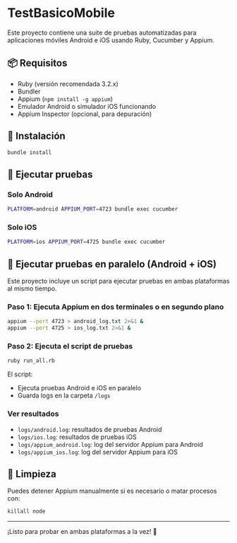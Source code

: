# TestBasicoMobile

Este proyecto contiene una suite de pruebas automatizadas para aplicaciones móviles Android e iOS usando Ruby, Cucumber y Appium.

## 📦 Requisitos

- Ruby (versión recomendada 3.2.x)
- Bundler
- Appium (`npm install -g appium`)
- Emulador Android o simulador iOS funcionando
- Appium Inspector (opcional, para depuración)

## 🚀 Instalación

```bash
bundle install
```

## 🧪 Ejecutar pruebas

### Solo Android

```bash
PLATFORM=android APPIUM_PORT=4723 bundle exec cucumber
```

### Solo iOS

```bash
PLATFORM=ios APPIUM_PORT=4725 bundle exec cucumber
```

## 🔁 Ejecutar pruebas en paralelo (Android + iOS)

Este proyecto incluye un script para ejecutar pruebas en ambas plataformas al mismo tiempo.

### Paso 1: Ejecuta Appium en dos terminales o en segundo plano

```bash
appium --port 4723 > android_log.txt 2>&1 &
appium --port 4725 > ios_log.txt 2>&1 &
```

### Paso 2: Ejecuta el script de pruebas

```bash
ruby run_all.rb
```

El script:
- Ejecuta pruebas Android e iOS en paralelo
- Guarda logs en la carpeta `/logs`

### Ver resultados

- `logs/android.log`: resultados de pruebas Android
- `logs/ios.log`: resultados de pruebas iOS
- `logs/appium_android.log`: log del servidor Appium para Android
- `logs/appium_ios.log`: log del servidor Appium para iOS

## 🧹 Limpieza

Puedes detener Appium manualmente si es necesario o matar procesos con:

```bash
killall node
```

---

¡Listo para probar en ambas plataformas a la vez! 🚀